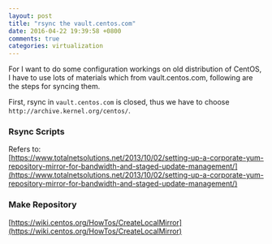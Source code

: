 ```yaml
---
layout: post
title: "rsync the vault.centos.com"
date: 2016-04-22 19:39:58 +0800
comments: true
categories: virtualization
---
```

For I want to do some configuration workings on old distribution of CentOS, I have to
use lots of materials which from vault.centos.com, following are the steps for syncing
them.    

First, rsync in `vault.centos.com` is closed, thus we have to choose
`http://archive.kernel.org/centos/`.    

### Rsync Scripts
Refers to:     
[https://www.totalnetsolutions.net/2013/10/02/setting-up-a-corporate-yum-repository-mirror-for-bandwidth-and-staged-update-management/](https://www.totalnetsolutions.net/2013/10/02/setting-up-a-corporate-yum-repository-mirror-for-bandwidth-and-staged-update-management/)    

### Make Repository
[https://wiki.centos.org/HowTos/CreateLocalMirror](https://wiki.centos.org/HowTos/CreateLocalMirror)    
